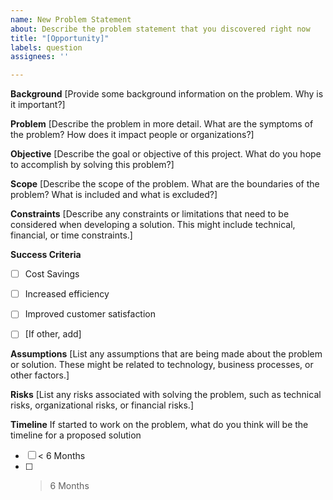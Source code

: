 ```yaml
---
name: New Problem Statement
about: Describe the problem statement that you discovered right now
title: "[Opportunity]"
labels: question
assignees: ''

---
```


**Background**
[Provide some background information on the problem. Why is it important?]

**Problem**
[Describe the problem in more detail. What are the symptoms of the problem? How does it impact people or organizations?]

**Objective**
[Describe the goal or objective of this project. What do you hope to accomplish by solving this problem?]

**Scope**
[Describe the scope of the problem. What are the boundaries of the problem? What is included and what is excluded?]

**Constraints**
[Describe any constraints or limitations that need to be considered when developing a solution. This might include technical, financial, or time constraints.]


**Success Criteria**
- [ ] Cost Savings
- [ ] Increased efficiency
- [ ] Improved customer satisfaction
- [ ] [If other, add]


**Assumptions**
[List any assumptions that are being made about the problem or solution. These might be related to technology, business processes, or other factors.]

**Risks**
[List any risks associated with solving the problem, such as technical risks, organizational risks, or financial risks.]

**Timeline**
If started to work on the problem, what do you think will be the timeline for a proposed solution
- [ ] < 6 Months
- [ ] > 6 Months
